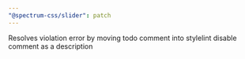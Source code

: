 ```yaml
---
"@spectrum-css/slider": patch
---
```


Resolves violation error by moving todo comment into stylelint disable comment as a description
